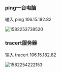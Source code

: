 ### ping一台电脑

输入  ping 106.15.182.82 

![1582253738520](C:\Users\zby\AppData\Roaming\Typora\typora-user-images\1582253738520.png)

### tracert服务器

输入  tracert 106.15.182.82

![1582254222153](C:\Users\zby\AppData\Roaming\Typora\typora-user-images\1582254222153.png)

